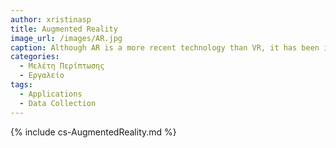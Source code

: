 ```yaml
---
author: xristinasp
title: Augmented Reality   
image_url: /images/AR.jpg
caption: Although AR is a more recent technology than VR, it has been investigated and used in several research areas such as architecture, entertainment, education, medicine and psychological treatments. Deeply, AR system allows the possibility to learn visualizing and acting on composite phenomena.
categories:
  - Μελέτη Περίπτωσης
  - Εργαλείο
tags:
  - Applications
  - Data Collection
---
```

{% include cs-AugmentedReality.md %}
